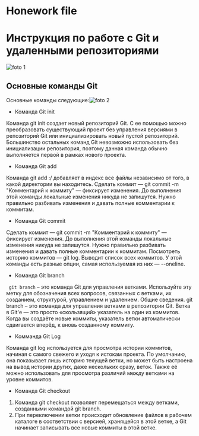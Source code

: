 # Honework file

# Инструкция по работе с Git  и удаленными репозиториями

![foto 1](456.jpeg)


##  Основные команды Git

Основные команды следующие:![foto 2](39.png) 



* Команда Git init

Команда git init создает новый репозиторий Git. С ее помощью можно преобразовать существующий проект без управления версиями в репозиторий Git или инициализировать новый пустой репозиторий. Большинство остальных команд Git невозможно использовать без инициализации репозитория, поэтому данная команда обычно выполняется первой в рамках нового проекта.


* Команда Git add

Команда git add :/ добавляет в индекс все файлы независимо от того, в какой директории вы находитесь.
Сделать коммит — git commit -m "Комментарий к коммиту" — фиксирует изменения. До выполнения этой команды локальные изменения никуда не запишутся.
Нужно правильно разбивать изменения и давать полные комментарии к коммитам.


* Команда Git commit

Сделать коммит — git commit -m "Комментарий к коммиту" — фиксирует изменения. До выполнения этой команды локальные изменения никуда не запишутся. Нужно правильно разбивать изменения и давать полные комментарии к коммитам. Посмотреть историю коммитов — git log. Выводит список всех коммитов. У этой команды есть разные опции, самая используемая из них — --oneline.


* Команда Git branch

` git branch` – это команда Git для управления ветками. Используйте эту метку для обозначения всех вопросов, связанных с ветками, их созданием, структурой, управлением и удалением. Общие сведения. git branch – это команда для управления ветками в репозитории Git. Ветка в Git'е — это просто «скользящий» указатель на один из коммитов. Когда вы создаёте новые коммиты, указатель ветки автоматически сдвигается вперёд, к вновь созданному коммиту.



* Комманда Git Log

Команда git log используется для просмотра истории коммитов, начиная с самого свежего и уходя к истокам проекта. По умолчанию, она показывает лишь историю текущей ветки, но может быть настроена на вывод истории других, даже нескольких сразу, веток. Также её можно использовать для просмотра различий между ветками на уровне коммитов.




* Команда Git checkout

1.  Команда git checkout позволяет перемещаться между ветками, созданными командой git branch. 
2. При переключении ветки происходит обновление файлов в рабочем каталоге в соответствии с версией, хранящейся в этой ветке, а Git начинает записывать все новые коммиты в этой ветке.






